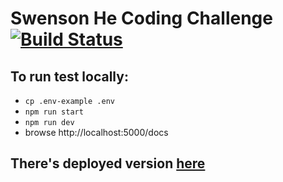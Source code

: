 # Swenson He Coding Challenge [![Build Status](https://travis-ci.org/BassemGhoniem/rest-well.svg?branch=master)](https://travis-ci.org/BassemGhoniem/rest-well)

## To run test locally:
- `cp .env-example .env`
- `npm run start`
- `npm run dev`
- browse http://localhost:5000/docs

## There's deployed version [here](http://rest-well.us-east-2.elasticbeanstalk.com/api/docs/)
